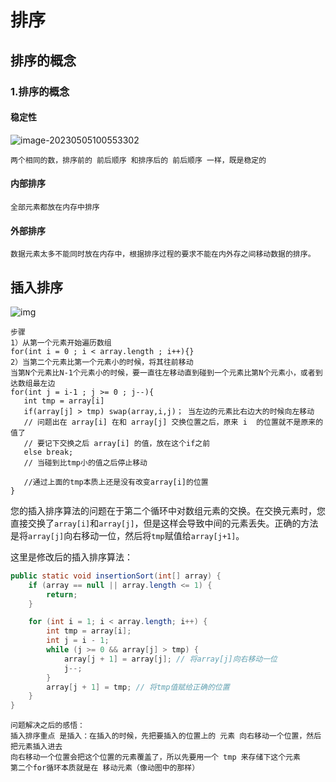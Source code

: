 # 排序

## 排序的概念

### 1.排序的概念

#### 稳定性

![image-20230505100553302](C:\Users\方锐\AppData\Roaming\Typora\typora-user-images\image-20230505100553302.png)

```
两个相同的数，排序前的 前后顺序 和排序后的 前后顺序 一样，既是稳定的
```

#### 内部排序

```
全部元素都放在内存中排序
```

#### 外部排序

```
数据元素太多不能同时放在内存中，根据排序过程的要求不能在内外存之间移动数据的排序。
```

## 插入排序

![img](https://img-blog.csdnimg.cn/20190920114119428.gif)

```
步骤
1）从第一个元素开始遍历数组
for(int i = 0 ; i < array.length ; i++){}
2）当第二个元素比第一个元素小的时候，将其往前移动
当第N个元素比N-1个元素小的时候，要一直往左移动直到碰到一个元素比第N个元素小，或者到达数组最左边
for(int j = i-1 ; j >= 0 ; j--){
   int tmp = array[i]
   if(array[j] > tmp) swap(array,i,j)； 当左边的元素比右边大的时候向左移动
   // 问题出在 array[i] 在和 array[j] 交换位置之后，原来 i  的位置就不是原来的值了
   // 要记下交换之后 array[i] 的值，放在这个if之前
   else break;
   // 当碰到比tmp小的值之后停止移动
   
   //通过上面的tmp本质上还是没有改变array[i]的位置
}
```

您的插入排序算法的问题在于第二个循环中对数组元素的交换。在交换元素时，您直接交换了`array[i]`和`array[j]`，但是这样会导致中间的元素丢失。正确的方法是将`array[j]`向右移动一位，然后将`tmp`赋值给`array[j+1]`。

这里是修改后的插入排序算法：

```java
public static void insertionSort(int[] array) {
    if (array == null || array.length <= 1) {
        return;
    }

    for (int i = 1; i < array.length; i++) {
        int tmp = array[i];
        int j = i - 1;
        while (j >= 0 && array[j] > tmp) {
            array[j + 1] = array[j]; // 将array[j]向右移动一位
            j--;
        }
        array[j + 1] = tmp; // 将tmp值赋给正确的位置
    }
}
```

 

```
问题解决之后的感悟：
插入排序重点 是插入：在插入的时候，先把要插入的位置上的 元素 向右移动一个位置，然后把元素插入进去
向右移动一个位置会把这个位置的元素覆盖了，所以先要用一个 tmp 来存储下这个元素
第二个for循环本质就是在 移动元素（像动图中的那样）
```

